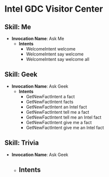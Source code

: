 # Intel GDC Visitor Center

## Skill: Me

- __Invocation Name__: Ask Me
  - __Intents__
    - WelcomeIntent welcome
    - WelcomeIntent say welcome
    - WelcomeIntent say welcome all

## Skill: Geek

- __Invocation Name__: Ask Geek
  - __Intents__
    - GetNewFactIntent a fact
    - GetNewFactIntent facts
    - GetNewFactIntent an Intel fact
    - GetNewFactIntent tell me a fact
    - GetNewFactIntent tell me an Intel fact
    - GetNewFactIntent give me a fact
    - GetNewFactIntent give me an Intel fact

## Skill: Trivia

- __Invocation Name__: Ask Geek
  - __Intents__
    - 
